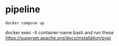 # pipeline

`docker compose up`

docker exec -it container-name bash and run these
https://superset.apache.org/docs/installation/pypi
